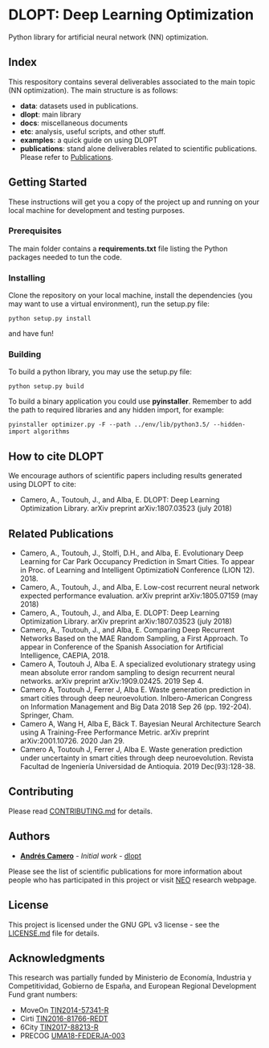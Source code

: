 # DLOPT: Deep Learning Optimization

Python library for artificial neural network (NN) optimization.


## Index

This respository contains several deliverables associated to the main topic (NN optimization). The main structure is as follows:

* **data**: datasets used in publications.
* **dlopt**: main library
* **docs**: miscellaneous documents
* **etc**: analysis, useful scripts, and other stuff.
* **examples**: a quick guide on using DLOPT
* **publications**: stand alone deliverables related to scientific publications. Please refer to [Publications](#publications).


## Getting Started

These instructions will get you a copy of the project up and running on your local machine for development and testing purposes. 

### Prerequisites

The main folder contains a **requirements.txt** file listing the Python packages needed to tun the code.

### Installing

Clone the repository on your local machine, install the dependencies (you may want to use a virtual environment), run the setup.py file:

```
python setup.py install
```

and have fun!

### Building

To build a python library, you may use the setup.py file:

```
python setup.py build
```

To build a binary application you could use **pyinstaller**. Remember to add the path to required libraries and any hidden import, for example:

```
pyinstaller optimizer.py -F --path ../env/lib/python3.5/ --hidden-import algorithms
```


## How to cite DLOPT

We encourage authors of scientific papers including results generated using DLOPT to cite:

* Camero, A., Toutouh, J., and Alba, E. DLOPT: Deep Learning Optimization Library. arXiv preprint arXiv:1807.03523 (july 2018)



## Related Publications

* Camero, A., Toutouh, J., Stolfi, D.H., and Alba, E. Evolutionary Deep Learning for Car Park Occupancy Prediction in Smart Cities. To appear in Proc. of Learning and Intelligent OptimizatioN Conference (LION 12). 2018.
* Camero, A., Toutouh, J., and Alba, E. Low-cost recurrent neural network expected performance evaluation. arXiv preprint arXiv:1805.07159 (may 2018)
* Camero, A., Toutouh, J., and Alba, E. DLOPT: Deep Learning Optimization Library. arXiv preprint arXiv:1807.03523 (july 2018)
* Camero, A., Toutouh, J., and Alba, E. Comparing Deep Recurrent Networks Based on the MAE Random Sampling, a First Approach. To appear in Conference of the Spanish Association for Artificial Intelligence, CAEPIA, 2018.
* Camero A, Toutouh J, Alba E. A specialized evolutionary strategy using mean absolute error random sampling to design recurrent neural networks. arXiv preprint arXiv:1909.02425. 2019 Sep 4.
* Camero A, Toutouh J, Ferrer J, Alba E. Waste generation prediction in smart cities through deep neuroevolution. InIbero-American Congress on Information Management and Big Data 2018 Sep 26 (pp. 192-204). Springer, Cham.
* Camero A, Wang H, Alba E, Bäck T. Bayesian Neural Architecture Search using A Training-Free Performance Metric. arXiv preprint arXiv:2001.10726. 2020 Jan 29.
* Camero A, Toutouh J, Ferrer J, Alba E. Waste generation prediction under uncertainty in smart cities through deep neuroevolution. Revista Facultad de Ingeniería Universidad de Antioquia. 2019 Dec(93):128-38.


## Contributing

Please read [CONTRIBUTING.md](CONTRIBUTING.md) for details.


## Authors

* [**Andrés Camero**](https://www.linkedin.com/in/andrescamero/) - *Initial work* - [dlopt](https://github.com/acamero/dlopt)

Please see the list of scientific publications for more information about people who has participated in this project or visit [NEO](http://neo.lcc.uma.es) research webpage.


## License

This project is licensed under the GNU GPL v3 license - see the [LICENSE.md](LICENSE.md) file for details. 


## Acknowledgments

This research was partially funded by Ministerio de Economı́a, Industria y Competitividad, Gobierno de España, and European
Regional Development Fund grant numbers:

* MoveOn [TIN2014-57341-R](http://moveon.lcc.uma.es)
* Cirti [TIN2016-81766-REDT](http://cirti.es)
* 6City [TIN2017-88213-R](http://6city.lcc.uma.es)
* PRECOG [UMA18-FEDERJA-003](http://mallba3.lcc.uma.es/precog)

